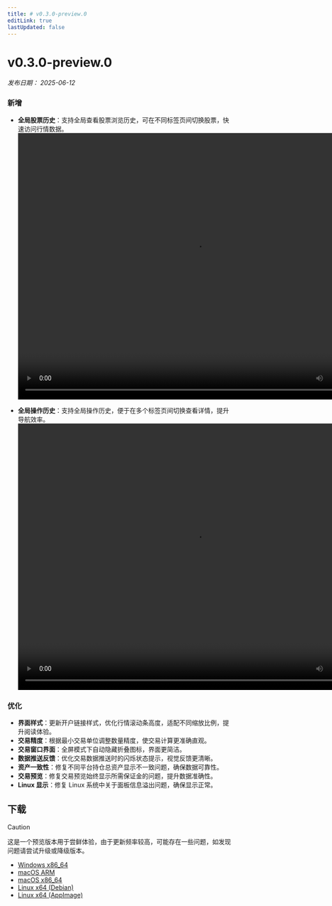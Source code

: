 ```yaml
---
title: # v0.3.0-preview.0
editLink: true
lastUpdated: false
---
```


# v0.3.0-preview.0 <Badge type="warning" text="preview" />

_发布日期： 2025-06-12_

### 新增

- **全局股票历史**：支持全局查看股票浏览历史，可在不同标签页间切换股票，快速访问行情数据。  
  <video src="https://assets.lbctrl.com/uploads/ecf499a3-1c96-43be-8d28-1377ab643c70/global_counter_history.mp4" width="800px" height="600px" controls>
  </video>

- **全局操作历史**：支持全局操作历史，便于在多个标签页间切换查看详情，提升导航效率。  
  <video src="https://assets.lbctrl.com/uploads/d7513e89-96bd-4d32-8005-e5e11a156896/global_navgation.mp4" width="800px" height="600px" controls>
  </video>

### 优化

- **界面样式**：更新开户链接样式，优化行情滚动条高度，适配不同缩放比例，提升阅读体验。
- **交易精度**：根据最小交易单位调整数量精度，使交易计算更准确直观。
- **交易窗口界面**：全屏模式下自动隐藏折叠图标，界面更简洁。
- **数据推送反馈**：优化交易数据推送时的闪烁状态提示，视觉反馈更清晰。
- **资产一致性**：修复不同平台持仓总资产显示不一致问题，确保数据可靠性。
- **交易预览**：修复交易预览始终显示所需保证金的问题，提升数据准确性。
- **Linux 显示**：修复 Linux 系统中关于面板信息溢出问题，确保显示正常。

## 下载

> [!CAUTION]
> 这是一个预览版本用于尝鲜体验，由于更新频率较高，可能存在一些问题，如发现问题请尝试升级或降级版本。

- [Windows x86_64](https://assets.lbkrs.com/github/release/longbridge-desktop/preview/longbridge-v0.3.0-preview.0-windows-x86_64.exe)
- [macOS ARM](https://assets.lbkrs.com/github/release/longbridge-desktop/preview/longbridge-v0.3.0-preview.0-macos-aarch64.dmg)
- [macOS x86_64](https://assets.lbkrs.com/github/release/longbridge-desktop/preview/longbridge-v0.3.0-preview.0-macos-x86_64.dmg)
- [Linux x64 (Debian)](https://assets.lbkrs.com/github/release/longbridge-desktop/preview/longbridge-v0.3.0-preview.0-linux-x86_64.deb)
- [Linux x64 (AppImage)](https://assets.lbkrs.com/github/release/longbridge-desktop/preview/longbridge-v0.3.0-preview.0-linux-x86_64.AppImage)
